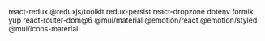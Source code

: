 react-redux @reduxjs/toolkit redux-persist react-dropzone dotenv formik yup react-router-dom@6 @mui/material @emotion/react @emotion/styled @mui/icons-material
